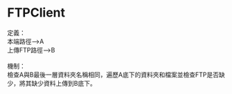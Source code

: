 # FTPClient

定義：<br>
本端路徑-->A<br>
上傳FTP路徑-->B<br>
<br>
機制：<br>
檢查A與B最後一層資料夾名稱相同，遍歷A底下的資料夾和檔案並檢查FTP是否缺少，將其缺少資料上傳到B底下。